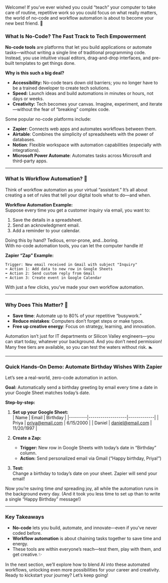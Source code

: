 Welcome! If you’ve ever wished you could “teach” your computer to take care of routine, repetitive work so you could focus on what really matters, the world of no-code and workflow automation is about to become your new best friend. 🚀

### What Is No-Code? The Fast Track to Tech Empowerment

**No-code tools** are platforms that let you build applications or automate tasks—without writing a single line of traditional programming code. Instead, you use intuitive visual editors, drag-and-drop interfaces, and pre-built templates to get things done.

**Why is this such a big deal?**
- **Accessibility:** No-code tears down old barriers; you no longer have to be a trained developer to create tech solutions.
- **Speed:** Launch ideas and build automations in minutes or hours, not days or weeks.
- **Creativity:** Tech becomes your canvas. Imagine, experiment, and iterate—without the fear of “breaking” complex code.

Some popular no-code platforms include:
- **Zapier**: Connects web apps and automates workflows between them.
- **Airtable**: Combines the simplicity of spreadsheets with the power of databases.
- **Notion**: Flexible workspace with automation capabilities (especially with integrations).
- **Microsoft Power Automate**: Automates tasks across Microsoft and third-party apps.

---

### What Is Workflow Automation? 🤖

Think of workflow automation as your virtual “assistant.” It’s all about creating a set of rules that tell your digital tools what to do—and when.

**Workflow Automation Example:**  
Suppose every time you get a customer inquiry via email, you want to:
1. Save the details in a spreadsheet.
2. Send an acknowledgment email.
3. Add a reminder to your calendar.

Doing this by hand? Tedious, error-prone, and…boring.  
With no-code automation tools, you can let the computer handle it!

**Zapier “Zap” Example:**
```
Trigger: New email received in Gmail with subject "Inquiry"
➡️ Action 1: Add data to new row in Google Sheets
➡️ Action 2: Send custom reply from Gmail
➡️ Action 3: Create event in Google Calendar
```

With just a few clicks, you’ve made your own workflow automation.

---

### Why Does This Matter? 🌟

- **Save time**: Automate up to 80% of your repetitive “busywork.”
- **Reduce mistakes**: Computers don’t forget steps or make typos.
- **Free up creative energy**: Focus on strategy, learning, and innovation.

Automation isn’t just for IT departments or Silicon Valley engineers—you can start today, whatever your background. And you don’t need permission! Many free tiers are available, so you can test the waters without risk. 🏊

---

### Quick Hands-On Demo: Automate Birthday Wishes With Zapier

Let’s see a real-world, zero-code automation in action.

**Goal:** Automatically send a birthday greeting by email every time a date in your Google Sheet matches today’s date.

**Step-by-step:**
1. **Set up your Google Sheet:**  
   | Name    | Email             | Birthday    |
   |---------|-------------------|-------------|
   | Priya   | priya@email.com   | 6/15/2000   |
   | Daniel  | daniel@email.com  | 11/20/1997  |

2. **Create a Zap:**
   - **Trigger:** New row in Google Sheets with today’s date in “Birthday” column.
   - **Action:** Send personalized email via Gmail (“Happy birthday, Priya!”)

3. **Test:**  
   Change a birthday to today’s date on your sheet. Zapier will send your email!

Now you’re saving time *and* spreading joy, all while the automation runs in the background every day. (And it took you less time to set up than to write a single “Happy Birthday” message!)

---

### Key Takeaways

- **No-code** lets you build, automate, and innovate—even if you’ve never coded before.
- **Workflow automation** is about chaining tasks together to save time and energy.
- These tools are within everyone’s reach—test them, play with them, and get creative.✨

In the next section, we’ll explore how to blend AI into these automated workflows, unlocking even more possibilities for your career and creativity. Ready to kickstart your journey? Let’s keep going!